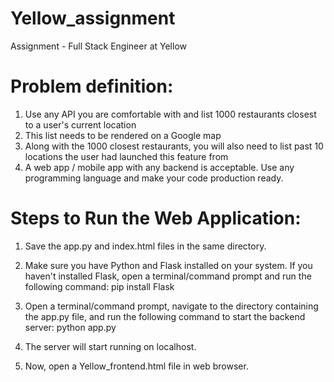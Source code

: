 # Yellow_assignment
Assignment  -  Full Stack Engineer at Yellow

# Problem definition:
1. Use any API you are comfortable with and list 1000 restaurants closest to a user's current location
2. This list needs to be rendered on a Google map
3. Along with the 1000 closest restaurants, you will also need to list past 10 locations the user had launched this feature from
4. A web app / mobile app with any backend is acceptable. Use any programming language and make your code production ready.


# Steps to Run the Web Application:

1. Save the app.py and index.html files in the same directory.

2. Make sure you have Python and Flask installed on your system. If you haven't installed Flask, open a terminal/command prompt and run the following command:
pip install Flask

3. Open a terminal/command prompt, navigate to the directory containing the app.py file, and run the following command to start the backend server:
python app.py

4. The server will start running on localhost.

5. Now, open a Yellow_frontend.html file in web browser.
